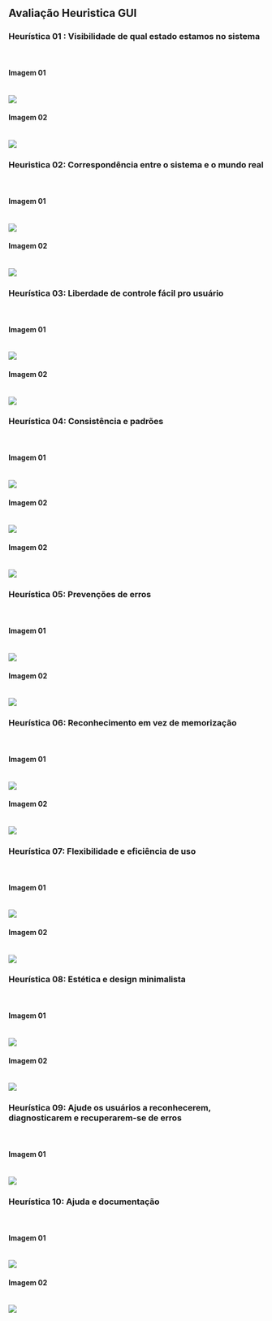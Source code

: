 <h2> Avaliação Heuristica GUI </h2>

<h3> Heurística 01 : Visibilidade de qual estado estamos no sistema</h3><br>
<h4> Imagem 01</h4><br>
<img src = "Imagens/heuristica01.png"><br>
<h4> Imagem 02</h4><br>
<img src = "Imagens/heuristica01.1.png"><br>

<h3> Heuristica 02: Correspondência entre o sistema e o mundo real </h3><br>
<h4> Imagem 01</h4><br>
<img src = "Imagens/heuristica02.png"><br>
<h4> Imagem 02</h4><br>
<img src = "Imagens/heuristica02.1.png"><br>

<h3> Heurística 03: Liberdade de controle fácil pro usuário</h3><br>
<h4> Imagem 01</h4><br>
<img src = "Imagens/heuristica03MinisterioAgricultura.png"><br>
<h4> Imagem 02</h4><br>
<img src = "Imagens/heuristica03.1.png"><br>

<h3> Heurística 04: Consistência e padrões</h3><br>
<h4> Imagem 01</h4><br>
<img src = "Imagens/heuristica04.png"><br>
<h4> Imagem 02</h4><br>
<img src = "Imagens/heuristica04.1.png"><br>
<h4> Imagem 02</h4><br>
<img src = "Imagens/heuristica04.2.png"><br>

<h3> Heurística 05: Prevenções de erros</h3><br>
<h4> Imagem 01</h4><br>
<img src = "Imagens/heuristica05.1.png"><br>
<h4> Imagem 02</h4><br>
<img src = "Imagens/heuristica05.2.png"><br>

<h3> Heurística 06: Reconhecimento em vez de memorização</h3><br>
<h4> Imagem 01</h4><br>
<img src = "Imagens/heuristica06.png"><br>
<h4> Imagem 02</h4><br>
<img src = "Imagens/heuristica06.1.png"><br>

<h3> Heurística 07: Flexibilidade e eficiência de uso</h3><br>
<h4> Imagem 01</h4><br>
<img src = "Imagens/heuristica07.png"><br>
<h4> Imagem 02</h4><br>
<img src = "Imagens/heuristica07.1.png"><br>

<h3> Heurística 08: Estética e design minimalista</h3><br>
<h4> Imagem 01</h4><br>
<img src = "Imagens/heuristica08.png"><br>
<h4> Imagem 02</h4><br>
<img src = "Imagens/heuristica08.1.png"><br>

<h3> Heurística 09: Ajude os usuários a reconhecerem, diagnosticarem e recuperarem-se de erros</h3><br>
<h4> Imagem 01</h4><br>
<img src = "Imagens/heuristica09.1.png"><br>

<h3> Heurística 10: Ajuda e documentação</h3><br>
<h4> Imagem 01</h4><br>
<img src = "Imagens/heuristica10.png"><br>
<h4> Imagem 02</h4><br>
<img src = "Imagens/heuristica10.1.png"><br>
